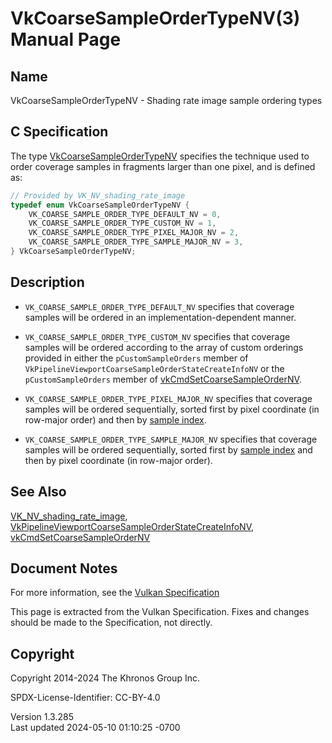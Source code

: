 # VkCoarseSampleOrderTypeNV(3) Manual Page

## Name

VkCoarseSampleOrderTypeNV - Shading rate image sample ordering types



## <a href="#_c_specification" class="anchor"></a>C Specification

The type [VkCoarseSampleOrderTypeNV](https://registry.khronos.org/vulkan/specs/1.3-extensions/man/html/VkCoarseSampleOrderTypeNV.html)
specifies the technique used to order coverage samples in fragments
larger than one pixel, and is defined as:

``` c
// Provided by VK_NV_shading_rate_image
typedef enum VkCoarseSampleOrderTypeNV {
    VK_COARSE_SAMPLE_ORDER_TYPE_DEFAULT_NV = 0,
    VK_COARSE_SAMPLE_ORDER_TYPE_CUSTOM_NV = 1,
    VK_COARSE_SAMPLE_ORDER_TYPE_PIXEL_MAJOR_NV = 2,
    VK_COARSE_SAMPLE_ORDER_TYPE_SAMPLE_MAJOR_NV = 3,
} VkCoarseSampleOrderTypeNV;
```

## <a href="#_description" class="anchor"></a>Description

- `VK_COARSE_SAMPLE_ORDER_TYPE_DEFAULT_NV` specifies that coverage
  samples will be ordered in an implementation-dependent manner.

- `VK_COARSE_SAMPLE_ORDER_TYPE_CUSTOM_NV` specifies that coverage
  samples will be ordered according to the array of custom orderings
  provided in either the `pCustomSampleOrders` member of
  `VkPipelineViewportCoarseSampleOrderStateCreateInfoNV` or the
  `pCustomSampleOrders` member of
  [vkCmdSetCoarseSampleOrderNV](https://registry.khronos.org/vulkan/specs/1.3-extensions/man/html/vkCmdSetCoarseSampleOrderNV.html).

- `VK_COARSE_SAMPLE_ORDER_TYPE_PIXEL_MAJOR_NV` specifies that coverage
  samples will be ordered sequentially, sorted first by pixel coordinate
  (in row-major order) and then by <a
  href="https://registry.khronos.org/vulkan/specs/1.3-extensions/html/vkspec.html#primsrast-multisampling-coverage-mask"
  target="_blank" rel="noopener">sample index</a>.

- `VK_COARSE_SAMPLE_ORDER_TYPE_SAMPLE_MAJOR_NV` specifies that coverage
  samples will be ordered sequentially, sorted first by <a
  href="https://registry.khronos.org/vulkan/specs/1.3-extensions/html/vkspec.html#primsrast-multisampling-coverage-mask"
  target="_blank" rel="noopener">sample index</a> and then by pixel
  coordinate (in row-major order).

## <a href="#_see_also" class="anchor"></a>See Also

[VK_NV_shading_rate_image](https://registry.khronos.org/vulkan/specs/1.3-extensions/man/html/VK_NV_shading_rate_image.html),
[VkPipelineViewportCoarseSampleOrderStateCreateInfoNV](https://registry.khronos.org/vulkan/specs/1.3-extensions/man/html/VkPipelineViewportCoarseSampleOrderStateCreateInfoNV.html),
[vkCmdSetCoarseSampleOrderNV](https://registry.khronos.org/vulkan/specs/1.3-extensions/man/html/vkCmdSetCoarseSampleOrderNV.html)

## <a href="#_document_notes" class="anchor"></a>Document Notes

For more information, see the <a
href="https://registry.khronos.org/vulkan/specs/1.3-extensions/html/vkspec.html#VkCoarseSampleOrderTypeNV"
target="_blank" rel="noopener">Vulkan Specification</a>

This page is extracted from the Vulkan Specification. Fixes and changes
should be made to the Specification, not directly.

## <a href="#_copyright" class="anchor"></a>Copyright

Copyright 2014-2024 The Khronos Group Inc.

SPDX-License-Identifier: CC-BY-4.0

Version 1.3.285  
Last updated 2024-05-10 01:10:25 -0700

